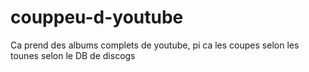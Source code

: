 # couppeu-d-youtube
Ca prend des albums complets de youtube, pi ca les coupes selon les tounes selon le DB de discogs
